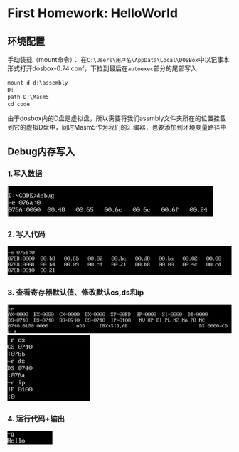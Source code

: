 # First Homework: HelloWorld

## 环境配置
手动装载（mount命令）：
在`C:\Users\用户名\AppData\Local\DOSBox`中以记事本形式打开dosbox-0.74.conf，下拉到最后在`autoexec`部分的尾部写入
```
mount d d:\assembly
D:
path D:\Masm5
cd code
```
由于dosbox内的D盘是虚拟盘，所以需要将我们assmbly文件夹所在的位置挂载到它的虚拟D盘中，同时Masm5作为我们的汇编器，也要添加到环境变量路径中

## Debug内存写入

### 1.写入数据
![](picture\picture_1.png)
### 2. 写入代码
![](picture\picture_2.png)
### 3. 查看寄存器默认值、修改默认cs,ds和ip
![](picture\picture_3.png)
![](picture\picture_4.png)
### 4. 运行代码+输出
![](picture\picture_5.png)